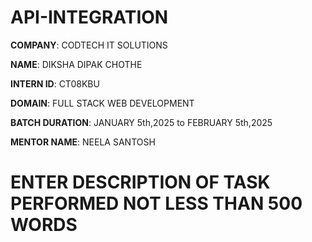 # API-INTEGRATION

**COMPANY**: CODTECH IT SOLUTIONS

**NAME**: DIKSHA DIPAK CHOTHE 

**INTERN ID**: CT08KBU

**DOMAIN**: FULL STACK WEB DEVELOPMENT 

**BATCH DURATION**: JANUARY 5th,2025 to FEBRUARY 5th,2025

**MENTOR NAME**: NEELA SANTOSH 

# ENTER DESCRIPTION OF TASK PERFORMED NOT LESS THAN 500 WORDS
